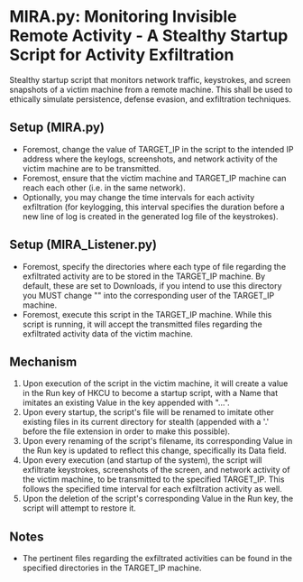 # MIRA.py: Monitoring Invisible Remote Activity - A Stealthy Startup Script for Activity Exfiltration
Stealthy startup script that monitors network traffic, keystrokes, and screen snapshots of a victim machine from a remote machine. This shall be used to ethically simulate persistence, defense evasion, and exfiltration techniques.

## Setup (MIRA.py)
- Foremost, change the value of TARGET_IP in the script to the intended IP address where the keylogs, screenshots, and network activity of the victim machine are to be transmitted.
- Foremost, ensure that the victim machine and TARGET_IP machine can reach each other (i.e. in the same network).
- Optionally, you may change the time intervals for each activity exfiltration (for keylogging, this interval specifies the duration before a new line of log is created in the generated log file of the keystrokes).

## Setup (MIRA_Listener.py)
- Foremost, specify the directories where each type of file regarding the exfiltrated activity are to be stored in the TARGET_IP machine. By default, these are set to Downloads, if you intend to use this directory you MUST change "<User>" into the corresponding user of the TARGET_IP machine.
- Foremost, execute this script in the TARGET_IP machine. While this script is running, it will accept the transmitted files regarding the exfiltrated activity data of the victim machine.

## Mechanism
1. Upon execution of the script in the victim machine, it will create a value in the Run key of HKCU to become a startup script, with a Name that imitates an existing Value in the key appended with "...".
2. Upon every startup, the script's file will be renamed to imitate other existing files in its current directory for stealth (appended with a '.' before the file extension in order to make this possible).
3. Upon every renaming of the script's filename, its corresponding Value in the Run key is updated to reflect this change, specifically its Data field.
4. Upon every execution (and startup of the system), the script will exfiltrate keystrokes, screenshots of the screen, and network activity of the victim machine, to be transmitted to the specified TARGET_IP. This follows the specified time interval for each exfiltration activity as well.
5. Upon the deletion of the script's corresponding Value in the Run key, the script will attempt to restore it.

## Notes
- The pertinent files regarding the exfiltrated activities can be found in the specified directories in the TARGET_IP machine.
